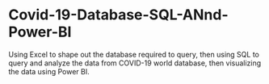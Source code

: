 # Covid-19-Database-SQL-ANnd-Power-BI

Using Excel to shape out the database
required to query, then using SQL to
query and analyze the data from
COVID-19 world database, then
visualizing the data using Power BI.
